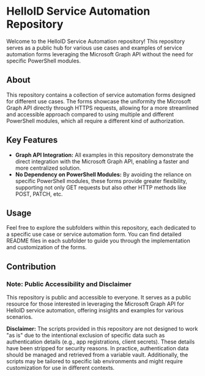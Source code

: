 # HelloID Service Automation Repository

Welcome to the HelloID Service Automation repository! This repository serves as a public hub for various use cases and examples of service automation forms leveraging the Microsoft Graph API without the need for specific PowerShell modules.

## About
This repository contains a collection of service automation forms designed for different use cases. The forms showcase the uniformity the Microsoft Graph API directly through HTTPS requests, allowing for a more streamlined and accessible approach compared to using multiple and different PowerShell modules, which all require a different kind of authorization.

## Key Features
- **Graph API Integration:** All examples in this repository demonstrate the direct integration with the Microsoft Graph API, enabling a faster and more centralized solution.
- **No Dependency on PowerShell Modules:** By avoiding the reliance on specific PowerShell modules, these forms provide greater flexibility, supporting not only GET requests but also other HTTP methods like POST, PATCH, etc.

## Usage
Feel free to explore the subfolders within this repository, each dedicated to a specific use case or service automation form. You can find detailed README files in each subfolder to guide you through the implementation and customization of the forms.

## Contribution

### Note: Public Accessibility and Disclaimer
This repository is public and accessible to everyone. It serves as a public resource for those interested in leveraging the Microsoft Graph API for HelloID service automation, offering insights and examples for various scenarios.

**Disclaimer:** The scripts provided in this repository are not designed to work "as is" due to the intentional exclusion of specific data such as authentication details (e.g., app registrations, client secrets). These details have been stripped for security reasons. In practice, authentication data should be managed and retrieved from a variable vault. Additionally, the scripts may be tailored to specific lab environments and might require customization for use in different contexts.
